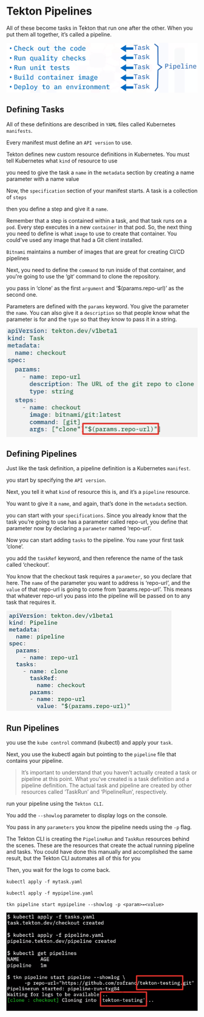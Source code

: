 # Tekton Pipelines

All of these become tasks in Tekton that run one after the other. When you put them all together, it’s called a pipeline. 

![](/img/tekton-pipe.png)

## Defining Tasks

All of these definitions are described in `YAML` files called Kubernetes `manifests`. 

Every manifest must define an `API version` to use. 

Tekton defines new custom resource definitions in Kubernetes. You must tell Kubernetes what `kind` of resource to use

you need to give the task a `name` in the `metadata` section by creating a name parameter with a name value

Now, the `specification` section of your manifest starts. A task is a collection of `steps`

then you define a step and give it a `name`. 

Remember that a step is contained within a task, and that task runs on a `pod`. Every step executes in a new `container` in that pod. So, the next thing you need to define is what `image` to use to create that container. You could've used any image that had a Git client installed. 

`Bitnami` maintains a number of images that are great for creating CI/CD pipelines

Next, you need to define the `command` to run inside of that container, and you're going to use the ‘git‘ command to clone the repository. 

you pass in ‘clone’ as the first `argument` and ’$(params.repo-url)’ as the second one.

Parameters are defined with the `params` keyword. You give the parameter the `name`. You can also give it a `description` so that people know what the parameter is for and the `type` so that they know to pass it in a string. 

![](/img/tekton-task.png)

## Defining Pipelines

Just like the task definition, a pipeline definition is a Kubernetes `manifest`. 

you start by specifying the `API version`. 

Next, you tell it what `kind` of resource this is, and it’s a `pipeline` resource. 

You want to give it a `name`, and again, that’s done in the `metadata` section. 

you can start with your `specifications`. Since you already know that the task you’re going to use has a parameter called repo-url, you define that parameter now by declaring a `parameter` named ‘repo-url’. 

Now you can start adding `tasks` to the pipeline. You `name` your first task ‘clone’. 

you add the `taskRef` keyword, and then reference the name of the task called ‘checkout’. 

You know that the checkout task requires a `parameter`, so you declare that here. The `name` of the parameter you want to address is ‘repo-url’, and the `value` of that repo-url is going to come from ‘params.repo-url’. This means that whatever repo-url you pass into the pipeline will be passed on to any task that requires it.

![](/img/tekton-pipeline.png)

## Run Pipelines

you use the `kube control` command (kubectl) and apply your `task`. 

Next, you use the kubectl again but pointing to the `pipeline` file that contains your pipeline. 

>It’s important to understand that you haven’t actually created a task or pipeline at this point. What you’ve created is a task definition and a pipeline definition. The actual task and pipeline are created by other resources called ‘TaskRun’ and ‘PipelineRun’, respectively. 

run your pipeline using the `Tekton CLI`. 

You add the `--showlog` parameter to display logs on the console. 

You pass in any `parameters` you know the pipeline needs using the `-p` flag.

The Tekton CLI is creating the `PipelineRun` and `TaskRun` resources behind the scenes. These are the resources that create the actual running pipeline and tasks. You could have done this manually and accomplished the same result, but the Tekton CLI automates all of this for you

Then, you wait for the logs to come back.

```
kubectl apply -f mytask.yaml
```
```
kubectl apply -f mypipeline.yaml
```
```
tkn pipeline start mypipeline --showlog -p <param>=<value>
```

![](/img/tekton-run.png)